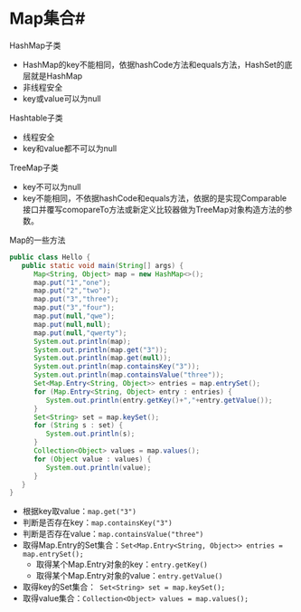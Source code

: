 # Map集合#

HashMap子类

- HashMap的key不能相同，依据hashCode方法和equals方法，HashSet的底层就是HashMap
- 非线程安全
- key或value可以为null

Hashtable子类

- 线程安全
- key和value都不可以为null

TreeMap子类

- key不可以为null
- key不能相同，不依据hashCode和equals方法，依据的是实现Comparable接口并覆写comopareTo方法或新定义比较器做为TreeMap对象构造方法的参数。

Map的一些方法

```java
public class Hello {
   public static void main(String[] args) {
      Map<String, Object> map = new HashMap<>();
      map.put("1","one");
      map.put("2","two");
      map.put("3","three");
      map.put("3","four");
      map.put(null,"qwe");
      map.put(null,null);
      map.put(null,"qwerty");
      System.out.println(map);
      System.out.println(map.get("3"));
      System.out.println(map.get(null));
      System.out.println(map.containsKey("3"));
      System.out.println(map.containsValue("three"));
      Set<Map.Entry<String, Object>> entries = map.entrySet();
      for (Map.Entry<String, Object> entry : entries) {
         System.out.println(entry.getKey()+","+entry.getValue());
      }
      Set<String> set = map.keySet();
      for (String s : set) {
         System.out.println(s);
      }
      Collection<Object> values = map.values();
      for (Object value : values) {
         System.out.println(value);
      }
   }
}
```

- 根据key取value：`map.get("3")`
- 判断是否存在key：`map.containsKey("3")`
- 判断是否存在value：`map.containsValue("three")`
- 取得Map.Entry的Set集合：`Set<Map.Entry<String, Object>> entries = map.entrySet();`
  - 取得某个Map.Entry对象的key：`entry.getKey()`
  - 取得某个Map.Entry对象的value：`entry.getValue()`
- 取得key的Set集合：` Set<String> set = map.keySet();`
- 取得value集合：`Collection<Object> values = map.values();`